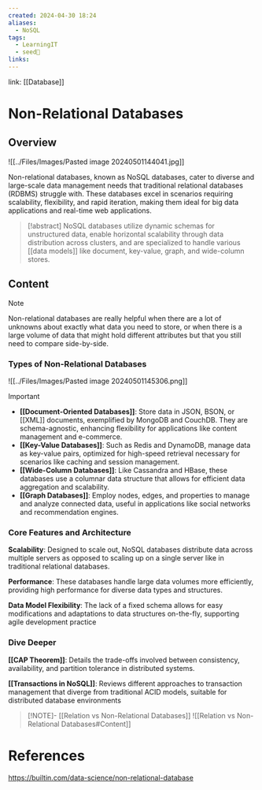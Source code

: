 ```yaml
---
created: 2024-04-30 18:24
aliases:
  - NoSQL
tags:
  - LearningIT
  - seed🌱
links:
---
```


link: [[Database]]

# Non-Relational Databases

## Overview

![[../Files/Images/Pasted image 20240501144041.jpg]]

Non-relational databases, known as NoSQL databases, cater to diverse and large-scale data management needs that traditional relational databases (RDBMS) struggle with. These databases excel in scenarios requiring scalability, flexibility, and rapid iteration, making them ideal for big data applications and real-time web applications.

> [!abstract]
>  NoSQL databases utilize dynamic schemas for unstructured data, enable horizontal scalability through data distribution across clusters, and are specialized to handle various [[data models]] like document, key-value, graph, and wide-column stores.

## Content

> [!note]
> Non-relational databases are really helpful when there are a lot of unknowns about exactly what data you need to store, or when there is a large volume of data that might hold different attributes but that you still need to compare side-by-side.

### Types of Non-Relational Databases

![[../Files/Images/Pasted image 20240501145306.png]]

>[!important]
>
>- **[[Document-Oriented Databases]]**: Store data in JSON, BSON, or [[XML]] documents, exemplified by MongoDB and CouchDB. They are schema-agnostic, enhancing flexibility for applications like content management and e-commerce.
>- **[[Key-Value Databases]]**: Such as Redis and DynamoDB, manage data as key-value pairs, optimized for high-speed retrieval necessary for scenarios like caching and session management.
>- **[[Wide-Column Databases]]**: Like Cassandra and HBase, these databases use a columnar data structure that allows for efficient data aggregation and scalability.
>- **[[Graph Databases]]**: Employ nodes, edges, and properties to manage and analyze connected data, useful in applications like social networks and recommendation engines.

### Core Features and Architecture

**Scalability**: Designed to scale out, NoSQL databases distribute data across multiple servers as opposed to scaling up on a single server like in traditional relational databases.

**Performance**: These databases handle large data volumes more efficiently, providing high performance for diverse data types and structures.

**Data Model Flexibility**: The lack of a fixed schema allows for easy modifications and adaptations to data structures on-the-fly, supporting agile development practice

### Dive Deeper

**[[CAP Theorem]]**: Details the trade-offs involved between consistency, availability, and partition tolerance in distributed systems.

**[[Transactions in NoSQL]]**: Reviews different approaches to transaction management that diverge from traditional ACID models, suitable for distributed database environments

> [!NOTE]- [[Relation vs Non-Relational Databases]]
> ![[Relation vs Non-Relational Databases#Content]]
> 

# References

https://builtin.com/data-science/non-relational-database
